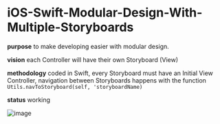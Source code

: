 # iOS-Swift-Modular-Design-With-Multiple-Storyboards

**purpose** to make developing easier with modular design.

**vision** each Controller will have their own Storyboard (View)

**methodology** coded in Swift, every Storyboard must have an Initial View Controller, navigation between Storyboards happens with the function ```Utils.navToStoryboard(self, 'storyboardName)```

**status** working

![image](http://i.imgur.com/hDJ2fOy.png)
